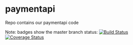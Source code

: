 paymentapi
==========

Repo contains our paymentapi code

Note: badges show the master branch status:
[![Build Status](https://magnum.travis-ci.com/regentmarkets/bom-paymentapi.svg?token=NEzjfN4CW3UPLpqc9zRU&branch=master)](https://magnum.travis-ci.com/regentmarkets/bom-paymentapi)
[![Coverage Status](https://coveralls.io/repos/regentmarkets/bom-paymentapi/badge.png?branch=master)](https://coveralls.io/r/regentmarkets/bom-paymentapi?branch=master)